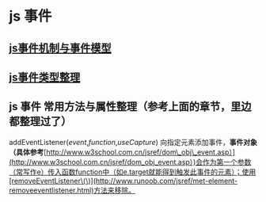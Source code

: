 # js 事件
## [js事件机制与事件模型](/qian-duan-ji-zhu-xue-xi-zong-jie-zheng-li/javascript/jszhong-dian-zheng-li/js-shi-jian-chang-yong-fang-fa-yu-shu-xing-zheng-li/jsshi-jian-ji-zhi.md)

## [js事件类型整理](/qian-duan-ji-zhu-xue-xi-zong-jie-zheng-li/javascript/jszhong-dian-zheng-li/js-shi-jian-chang-yong-fang-fa-yu-shu-xing-zheng-li/shi-jian-lei-xing.md)

## js 事件 常用方法与属性整理（参考上面的章节，里边都整理过了）

addEventListener\(_event_,_function_,_useCapture_ \)  向指定元素添加事件，**事件对象（具体参考**[http://www.w3school.com.cn/jsref/dom\_obj\_event.asp）](http://www.w3school.com.cn/jsref/dom_obj_event.asp）)会作为第一个参数（常写作e）传入函数function中（如e.target就能得到触发此事件的元素）；使用[removeEventListener\(\)](http://www.runoob.com/jsref/met-element-removeeventlistener.html)方法来移除  。


